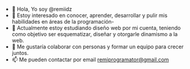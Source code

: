 - 👋 Hola, Yo soy @remiidz
- 👀 Estoy interesado en conocer, aprender, desarrollar y pulir mis habilidades en áreas de la programación-
- 🌱 Actualmente estoy estudiando diseño web por mi cuenta, teniendo como objetivo ser esquematizar, diseñar y otorgarle dinamismo a la web.
- 💞️ Me gustaría colaborar con personas y formar un equipo para crecer juntos.
- 📫 Me pueden contactar por email remiprogramator@gmail.com

<!---
remiidz/remiidz is a ✨ special ✨ repository because its `README.md` (this file) appears on your GitHub profile.
You can click the Preview link to take a look at your changes.
--->
